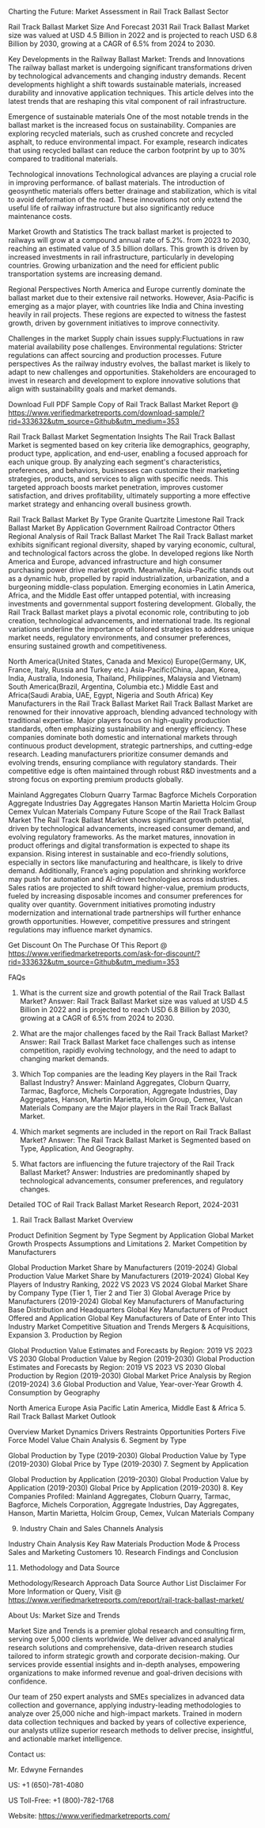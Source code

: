 Charting the Future: Market Assessment in Rail Track Ballast Sector


Rail Track Ballast Market Size And Forecast 2031
Rail Track Ballast Market size was valued at USD 4.5 Billion in 2022 and is projected to reach USD 6.8 Billion by 2030, growing at a CAGR of 6.5% from 2024 to 2030.

Key Developments in the Railway Ballast Market: Trends and Innovations
The railway ballast market is undergoing significant transformations driven by technological advancements and changing industry demands. Recent developments highlight a shift towards sustainable materials, increased durability and innovative application techniques. This article delves into the latest trends that are reshaping this vital component of rail infrastructure.

Emergence of sustainable materials
One of the most notable trends in the ballast market is the increased focus on sustainability. Companies are exploring recycled materials, such as crushed concrete and recycled asphalt, to reduce environmental impact. For example, research indicates that using recycled ballast can reduce the carbon footprint by up to 30% compared to traditional materials.

Technological innovations
Technological advances are playing a crucial role in improving performance. of ballast materials. The introduction of geosynthetic materials offers better drainage and stabilization, which is vital to avoid deformation of the road. These innovations not only extend the useful life of railway infrastructure but also significantly reduce maintenance costs.

Market Growth and Statistics
The track ballast market is projected to railways will grow at a compound annual rate of 5.2%. from 2023 to 2030, reaching an estimated value of 3.5 billion dollars. This growth is driven by increased investments in rail infrastructure, particularly in developing countries. Growing urbanization and the need for efficient public transportation systems are increasing demand.

Regional Perspectives
North America and Europe currently dominate the ballast market due to their extensive rail networks. However, Asia-Pacific is emerging as a major player, with countries like India and China investing heavily in rail projects. These regions are expected to witness the fastest growth, driven by government initiatives to improve connectivity.

Challenges in the market
Supply chain issues supply:Fluctuations in raw material availability pose challenges.
Environmental regulations: Stricter regulations can affect sourcing and production processes.
Future perspectives
As the railway industry evolves, the ballast market is likely to adapt to new challenges and opportunities. Stakeholders are encouraged to invest in research and development to explore innovative solutions that align with sustainability goals and market demands.

Download Full PDF Sample Copy of Rail Track Ballast Market Report @ https://www.verifiedmarketreports.com/download-sample/?rid=333632&utm_source=Github&utm_medium=353

Rail Track Ballast Market Segmentation Insights
The Rail Track Ballast Market is segmented based on key criteria like demographics, geography, product type, application, and end-user, enabling a focused approach for each unique group. By analyzing each segment's characteristics, preferences, and behaviors, businesses can customize their marketing strategies, products, and services to align with specific needs. This targeted approach boosts market penetration, improves customer satisfaction, and drives profitability, ultimately supporting a more effective market strategy and enhancing overall business growth.

Rail Track Ballast Market By Type
Granite
Quartzite
Limestone
Rail Track Ballast Market By Application
Government
Railroad Contractor
Others
Regional Analysis of Rail Track Ballast Market
The Rail Track Ballast market exhibits significant regional diversity, shaped by varying economic, cultural, and technological factors across the globe. In developed regions like North America and Europe, advanced infrastructure and high consumer purchasing power drive market growth. Meanwhile, Asia-Pacific stands out as a dynamic hub, propelled by rapid industrialization, urbanization, and a burgeoning middle-class population. Emerging economies in Latin America, Africa, and the Middle East offer untapped potential, with increasing investments and governmental support fostering development. Globally, the Rail Track Ballast market plays a pivotal economic role, contributing to job creation, technological advancements, and international trade. Its regional variations underline the importance of tailored strategies to address unique market needs, regulatory environments, and consumer preferences, ensuring sustained growth and competitiveness.

North America(United States, Canada and Mexico)
Europe(Germany, UK, France, Italy, Russia and Turkey etc.)
Asia-Pacific(China, Japan, Korea, India, Australia, Indonesia, Thailand, Philippines, Malaysia and Vietnam)
South America(Brazil, Argentina, Columbia etc.)
Middle East and Africa(Saudi Arabia, UAE, Egypt, Nigeria and South Africa)
Key Manufacturers in the Rail Track Ballast Market
Rail Track Ballast Market are renowned for their innovative approach, blending advanced technology with traditional expertise. Major players focus on high-quality production standards, often emphasizing sustainability and energy efficiency. These companies dominate both domestic and international markets through continuous product development, strategic partnerships, and cutting-edge research. Leading manufacturers prioritize consumer demands and evolving trends, ensuring compliance with regulatory standards. Their competitive edge is often maintained through robust R&D investments and a strong focus on exporting premium products globally.

Mainland Aggregates
Cloburn Quarry
Tarmac
Bagforce
Michels Corporation
Aggregate Industries
Day Aggregates
Hanson
Martin Marietta
Holcim Group
Cemex
Vulcan Materials Company
Future Scope of the Rail Track Ballast Market
The Rail Track Ballast Market shows significant growth potential, driven by technological advancements, increased consumer demand, and evolving regulatory frameworks. As the market matures, innovation in product offerings and digital transformation is expected to shape its expansion. Rising interest in sustainable and eco-friendly solutions, especially in sectors like manufacturing and healthcare, is likely to drive demand. Additionally, France’s aging population and shrinking workforce may push for automation and AI-driven technologies across industries. Sales ratios are projected to shift toward higher-value, premium products, fueled by increasing disposable incomes and consumer preferences for quality over quantity. Government initiatives promoting industry modernization and international trade partnerships will further enhance growth opportunities. However, competitive pressures and stringent regulations may influence market dynamics.

Get Discount On The Purchase Of This Report @ https://www.verifiedmarketreports.com/ask-for-discount/?rid=333632&utm_source=Github&utm_medium=353

FAQs
1. What is the current size and growth potential of the Rail Track Ballast Market?
Answer: Rail Track Ballast Market size was valued at USD 4.5 Billion in 2022 and is projected to reach USD 6.8 Billion by 2030, growing at a CAGR of 6.5% from 2024 to 2030.

2. What are the major challenges faced by the Rail Track Ballast Market?
Answer: Rail Track Ballast Market face challenges such as intense competition, rapidly evolving technology, and the need to adapt to changing market demands.

3. Which Top companies are the leading Key players in the Rail Track Ballast Industry?
Answer: Mainland Aggregates, Cloburn Quarry, Tarmac, Bagforce, Michels Corporation, Aggregate Industries, Day Aggregates, Hanson, Martin Marietta, Holcim Group, Cemex, Vulcan Materials Company are the Major players in the Rail Track Ballast Market.

4. Which market segments are included in the report on Rail Track Ballast Market?
Answer: The Rail Track Ballast Market is Segmented based on Type, Application, And Geography.

5. What factors are influencing the future trajectory of the Rail Track Ballast Market?
Answer: Industries are predominantly shaped by technological advancements, consumer preferences, and regulatory changes.

Detailed TOC of Rail Track Ballast Market Research Report, 2024-2031
1. Rail Track Ballast Market Overview

Product Definition
Segment by Type
Segment by Application
Global Market Growth Prospects
Assumptions and Limitations
2. Market Competition by Manufacturers

Global Production Market Share by Manufacturers (2019-2024)
Global Production Value Market Share by Manufacturers (2019-2024)
Global Key Players of Industry Ranking, 2022 VS 2023 VS 2024
Global Market Share by Company Type (Tier 1, Tier 2 and Tier 3)
Global Average Price by Manufacturers (2019-2024)
Global Key Manufacturers of Manufacturing Base Distribution and Headquarters
Global Key Manufacturers of Product Offered and Application
Global Key Manufacturers of Date of Enter into This Industry
Market Competitive Situation and Trends
Mergers & Acquisitions, Expansion
3. Production by Region

Global Production Value Estimates and Forecasts by Region: 2019 VS 2023 VS 2030
Global Production Value by Region (2019-2030)
Global Production Estimates and Forecasts by Region: 2019 VS 2023 VS 2030
Global Production by Region (2019-2030)
Global Market Price Analysis by Region (2019-2024) 3.6 Global Production and Value, Year-over-Year Growth
4. Consumption by Geography

North America
Europe
Asia Pacific
Latin America, Middle East & Africa
5. Rail Track Ballast Market Outlook

Overview
Market Dynamics
Drivers
Restraints
Opportunities
Porters Five Force Model
Value Chain Analysis 
6. Segment by Type

Global Production by Type (2019-2030)
Global Production Value by Type (2019-2030)
Global Price by Type (2019-2030)
7. Segment by Application

Global Production by Application (2019-2030)
Global Production Value by Application (2019-2030)
Global Price by Application (2019-2030)
8. Key Companies Profiled: Mainland Aggregates, Cloburn Quarry, Tarmac, Bagforce, Michels Corporation, Aggregate Industries, Day Aggregates, Hanson, Martin Marietta, Holcim Group, Cemex, Vulcan Materials Company

9. Industry Chain and Sales Channels Analysis

Industry Chain Analysis
Key Raw Materials
Production Mode & Process
Sales and Marketing
Customers
10. Research Findings and Conclusion

11. Methodology and Data Source

Methodology/Research Approach
Data Source
Author List
Disclaimer
For More Information or Query, Visit @ https://www.verifiedmarketreports.com/report/rail-track-ballast-market/

About Us: Market Size and Trends

Market Size and Trends is a premier global research and consulting firm, serving over 5,000 clients worldwide. We deliver advanced analytical research solutions and comprehensive, data-driven research studies tailored to inform strategic growth and corporate decision-making. Our services provide essential insights and in-depth analyses, empowering organizations to make informed revenue and goal-driven decisions with confidence.

Our team of 250 expert analysts and SMEs specializes in advanced data collection and governance, applying industry-leading methodologies to analyze over 25,000 niche and high-impact markets. Trained in modern data collection techniques and backed by years of collective experience, our analysts utilize superior research methods to deliver precise, insightful, and actionable market intelligence.

Contact us:

Mr. Edwyne Fernandes

US: +1 (650)-781-4080

US Toll-Free: +1 (800)-782-1768

Website: https://www.verifiedmarketreports.com/
